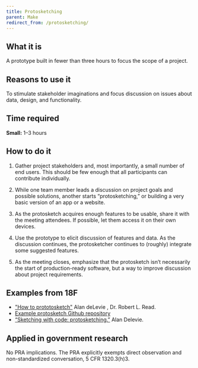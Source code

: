 ```yaml
---
title: Protosketching
parent: Make
redirect_from: /protosketching/
---
```


## What it is

A prototype built in fewer than three hours to focus the scope of a project.

## Reasons to use it

To stimulate stakeholder imaginations and focus discussion on issues about data, design, and functionality.

## Time required

**Small:** 1–3 hours

## How to do it

1. Gather project stakeholders and, most importantly, a small number of end users. This should be few enough that all participants can contribute individually.

2. While one team member leads a discussion on project goals and possible solutions, another starts “protosketching,” or building a very basic version of an app or a website.

3. As the protosketch acquires enough features to be usable, share it with the meeting attendees. If possible, let them access it on their own devices.

4. Use the prototype to elicit discussion of features and data. As the discussion continues, the protosketcher continues to (roughly) integrate some suggested features.

5. As the meeting closes, emphasize that the protosketch isn’t necessarily the start of production-ready software, but a way to improve discussion about project requirements.

## Examples from 18F
- ["How to prototosketch"](https://18f.gsa.gov/2015/03/13/how-to-protosketch/) Alan deLevie , Dr. Robert L. Read.
- [Example protosketch Github repository](https://github.com/18F/protosketch-demo)
- [“Sketching with code: protosketching.”](https://18f.gsa.gov/2015/01/06/protosketch/) Alan Delevie.


## Applied in government research

No PRA implications. The PRA explicitly exempts direct observation and non-standardized conversation, 5 CFR 1320.3(h)3.


